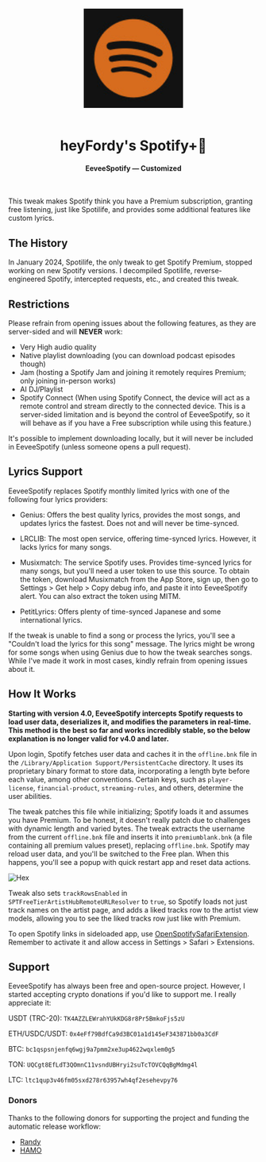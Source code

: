 <div align="center">
  <br>
  <img src="./spot.png" alt="Logo" width="200">
  <br><br>

  <h1>heyFordy's Spotify+🗿</h1>
  <h4>EeveeSpotify — Customized</h4>
  <br>

</div>

This tweak makes Spotify think you have a Premium subscription, granting free listening, just like Spotilife, and provides some additional features like custom lyrics.

## The History

In January 2024, Spotilife, the only tweak to get Spotify Premium, stopped working on new Spotify versions. I decompiled Spotilife, reverse-engineered Spotify, intercepted requests, etc., and created this tweak.

## Restrictions

Please refrain from opening issues about the following features, as they are server-sided and will **NEVER** work:

- Very High audio quality
- Native playlist downloading (you can download podcast episodes though)
- Jam (hosting a Spotify Jam and joining it remotely requires Premium; only joining in-person works)
- AI DJ/Playlist
- Spotify Connect (When using Spotify Connect, the device will act as a remote control and stream directly to the connected device. This is a server-sided limitation and is beyond the control of EeveeSpotify, so it will behave as if you have a Free subscription while using this feature.)

It's possible to implement downloading locally, but it will never be included in EeveeSpotify (unless someone opens a pull request).

## Lyrics Support

EeveeSpotify replaces Spotify monthly limited lyrics with one of the following four lyrics providers:

- Genius: Offers the best quality lyrics, provides the most songs, and updates lyrics the fastest. Does not and will never be time-synced.

- LRCLIB: The most open service, offering time-synced lyrics. However, it lacks lyrics for many songs.

- Musixmatch: The service Spotify uses. Provides time-synced lyrics for many songs, but you'll need a user token to use this source. To obtain the token, download Musixmatch from the App Store, sign up, then go to Settings > Get help > Copy debug info, and paste it into EeveeSpotify alert. You can also extract the token using MITM.

- PetitLyrics: Offers plenty of time-synced Japanese and some international lyrics.

If the tweak is unable to find a song or process the lyrics, you'll see a "Couldn't load the lyrics for this song" message. The lyrics might be wrong for some songs when using Genius due to how the tweak searches songs. While I've made it work in most cases, kindly refrain from opening issues about it.

## How It Works

**Starting with version 4.0, EeveeSpotify intercepts Spotify requests to load user data, deserializes it, and modifies the parameters in real-time. This method is the best so far and works incredibly stable, so the below explanation is no longer valid for v4.0 and later.**

Upon login, Spotify fetches user data and caches it in the `offline.bnk` file in the `/Library/Application Support/PersistentCache` directory. It uses its proprietary binary format to store data, incorporating a length byte before each value, among other conventions. Certain keys, such as `player-license`, `financial-product`, `streaming-rules`, and others, determine the user abilities.

The tweak patches this file while initializing; Spotify loads it and assumes you have Premium. To be honest, it doesn't really patch due to challenges with dynamic length and varied bytes. The tweak extracts the username from the current `offline.bnk` file and inserts it into `premiumblank.bnk` (a file containing all premium values preset), replacing `offline.bnk`. Spotify may reload user data, and you'll be switched to the Free plan. When this happens, you'll see a popup with quick restart app and reset data actions.

![Hex](Images/hex.png)

Tweak also sets `trackRowsEnabled` in `SPTFreeTierArtistHubRemoteURLResolver` to `true`, so Spotify loads not just track names on the artist page, and adds a liked tracks row to the artist view models, allowing you to see the liked tracks row just like with Premium.

To open Spotify links in sideloaded app, use [OpenSpotifySafariExtension](https://github.com/BillyCurtis/OpenSpotifySafariExtension). Remember to activate it and allow access in Settings > Safari > Extensions.

## Support

EeveeSpotify has always been free and open-source project. However, I started accepting crypto donations if you'd like to support me. I really appreciate it:

USDT (TRC-20): `TK4AZZLEWrahYUkKDG8r8Pr5BmkoFjs5zU`

ETH/USDC/USDT: `0x4eFf79BdfCa9d3BC01a1d145eF343871bb0a3CdF`

BTC: `bc1qspsnjenfq6wgj9a7pmm2xe3up4622wqxlem0g5`

TON: `UQCgt8EfLdT3QOmnC11vsndUBHryi2suTcTOVCQqBgMdmg4l`

LTC: `ltc1qup3v46fm05sxd278r63957wh4qf2esehevpy76`

### Donors

Thanks to the following donors for supporting the project and funding the automatic release workflow:

- [Randy](https://github.com/randy-420)
- [HAMO](https://github.com/hamzaharoon1314)

